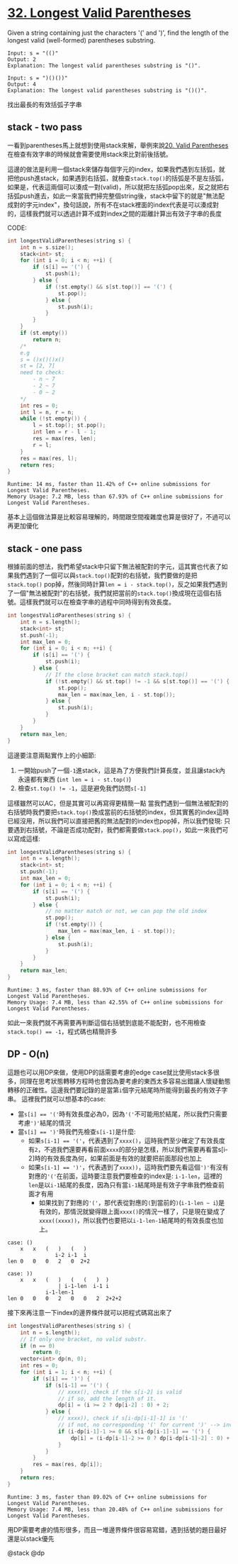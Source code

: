 # [32. Longest Valid Parentheses](https://leetcode.com/problems/longest-valid-parentheses/)

Given a string containing just the characters '(' and ')', find the length of the longest valid (well-formed) parentheses substring.

```
Input: s = "(()"
Output: 2
Explanation: The longest valid parentheses substring is "()".

Input: s = ")()())"
Output: 4
Explanation: The longest valid parentheses substring is "()()".
```
找出最長的有效括弧子字串

## stack - two pass
一看到parentheses馬上就想到使用stack來解，舉例來說[20. Valid Parentheses](https://leetcode.com/problems/valid-parentheses/)在檢查有效字串的時候就會需要使用stack來比對前後括號。

這邊的做法是利用一個stack來儲存每個字元的index，如果我們遇到左括弧，就把他push進stack，如果遇到右括弧，就檢查`stack.top()`的括弧是不是左括弧，如果是，代表這兩個可以湊成一對(valid)，所以就把左括弧pop出來，反之就把右括弧push進去，如此一來當我們掃完整個string後，stack中留下的就是"無法配成對的字元index"，換句話說，所有不在stack裡面的index代表是可以湊成對的，這樣我們就可以透過計算不成對index之間的距離計算出有效子字串的長度

CODE:
```cpp
int longestValidParentheses(string s) {
    int n = s.size();
    stack<int> st;
    for (int i = 0; i < n; ++i) {
        if (s[i] == '(') {
            st.push(i);
        } else {
            if (!st.empty() && s[st.top()] == '(') {
                st.pop();
            } else {
                st.push(i);
            }
        }
    }
    if (st.empty())
        return n;
    /*
    e.g
    s = ()x()()x()
    st = [2, 7]
    need to check:
        - n ~ 7
        - 2 ~ 7
        - 0 ~ 2
    */
    int res = 0;
    int l = n, r = n;
    while (!st.empty()) {
        l = st.top(); st.pop();
        int len = r - l - 1;
        res = max(res, len);
        r = l;
    }
    res = max(res, l);
    return res;
}
```

```
Runtime: 14 ms, faster than 11.42% of C++ online submissions for Longest Valid Parentheses.
Memory Usage: 7.2 MB, less than 67.93% of C++ online submissions for Longest Valid Parentheses.
```
基本上這個做法算是比較容易理解的，時間跟空間複雜度也算是很好了，不過可以再更加優化

## stack - one pass
根據前面的想法，我們希望stack中只留下無法被配對的字元，這其實也代表了如果我們遇到了一個可以與`stack.top()`配對的右括號，我們要做的是把`stack.top()` pop掉，然後同時計算`len = i - stack.top()`，反之如果我們遇到了一個"無法被配對"的右括號，我們就把當前的`stack.top()`換成現在這個右括號。這樣我們就可以在檢查字串的過程中同時得到有效長度。

```cpp
int longestValidParentheses(string s) {
    int n = s.length();
    stack<int> st;
    st.push(-1);
    int max_len = 0;
    for (int i = 0; i < n; ++i) {
        if (s[i] == '(') {
            st.push(i);
        } else {
            // If the close bracket can match stack.top()
            if (!st.empty() && st.top() != -1 && s[st.top()] == '(') {
                st.pop();
                max_len = max(max_len, i - st.top());
            } else {
                st.push(i);
            }
        }
    }
    return max_len;
}
```

這邊要注意兩點實作上的小細節:
1. 一開始push了一個`-1`進stack，這是為了方便我們計算長度，並且讓stack內永遠都有東西 (`int len = i - st.top()`)
2. 檢查`st.top() != -1`，這是避免我們訪問`s[-1]`

這樣雖然可以AC，但是其實可以再寫得更精簡一點
當我們遇到一個無法被配對的右括號時我們要把`stack.top()`換成當前的右括號的index，但其實舊的index這時已經沒用，所以我們可以直接把舊的無法配對的index也pop掉，所以我們發現: 只要遇到右括號，不論是否成功配對，我們都需要做`stack.pop()`，如此一來我們可以寫成這樣:

```cpp
int longestValidParentheses(string s) {
    int n = s.length();
    stack<int> st;
    st.push(-1);
    int max_len = 0;
    for (int i = 0; i < n; ++i) {
        if (s[i] == '(') {
            st.push(i);
        } else {
            // no matter match or not, we can pop the old index
            st.pop();
            if (!st.empty()) {
                max_len = max(max_len, i - st.top());
            } else {
                st.push(i);
            }
        }
    }
    return max_len;
}
```

```
Runtime: 3 ms, faster than 88.93% of C++ online submissions for Longest Valid Parentheses.
Memory Usage: 7.4 MB, less than 42.55% of C++ online submissions for Longest Valid Parentheses.
```

如此一來我們就不再需要再判斷這個右括號到底能不能配對，也不用檢查`stack.top() == -1`，程式碼也精簡許多

## DP - O(n)
這題也可以用DP來做，使用DP的話需要考慮的edge case就比使用stack多很多，同理在思考狀態轉移方程時也會因為要考慮的東西太多容易出錯讓人懷疑動態轉移的正確性。這邊我們要記錄的是當第`i`個字元結尾時所能得到最長的有效子字串。
這裡我們就可以想基本的case:
- 當`s[i] == '('`時有效長度必為0，因為`'('`不可能用於結尾，所以我們只需要考慮`')'`結尾的情況
- 當`s[i] == ')'`時我們先檢查`s[i-1]`是什麼:
    - 如果`s[i-1] == '('`，代表遇到了`xxxx()`，這時我們至少確定了有效長度有`2`，不過我們還要再看前面`xxxx`的部分是怎樣，所以我們需要再看當s[i-2]時的有效長度為何，如果前面是有效的就要把前面那段也加上
    - 如果`s[i-1] == ')'`，代表遇到了`xxxx))`，這時我們要先看這個`')'`有沒有對應的`'('`在前面，這時要注意我們要檢查的index是: `i-1-len`，這裡的`len`是以`i-1`結尾的長度，因為只有當`i-1`結尾時是有效子字串我們檢查前面才有用
        - 如果找到了對應的`'('`，那代表從對應的`(`到當前的`)`(`i-1-len ~ i`)是有效的，那情況就變得跟上面`xxxx()`的情況一樣了，只是現在變成了`xxxx((xxxx))`，所以我們也要把以`i-1-len-1`結尾時的有效長度也加上。
```
case: ()
    x   x   (   )   (   )
               i-2 i-1  i
len 0   0   0   2   0  2+2

case: ))
    x   x   (   )   (   (   )  )
                | i-1-len  i-1 i
            i-1-len-1
len 0   0   0   2   0   0   2  2+2+2
```

接下來再注意一下index的邊界條件就可以把程式碼寫出來了

```cpp
int longestValidParentheses(string s) {
    int n = s.length();
    // If only one bracket, no valid substr.
    if (n == 0)
        return 0;
    vector<int> dp(n, 0);
    int res = 0;
    for (int i = 1; i < n; ++i) {
        if (s[i] == ')') {
            if (s[i-1] == '(') {
                // xxxx(), check if the s[i-2] is valid
                // if so, add the length of it.
                dp[i] = (i >= 2 ? dp[i-2] : 0) + 2;
            } else {
                // xxxx)), check if s[i-dp[i-1]-1] is '('
                // if not, no corresponding '(' for current ')' --> invalid
                if (i-dp[i-1]-1 >= 0 && s[i-dp[i-1]-1] == '(') {
                    dp[i] = (i-dp[i-1]-2 >= 0 ? dp[i-dp[i-1]-2] : 0) + dp[i-1] + 2;
                }
            }
        }
        res = max(res, dp[i]);
    }
    return res;
}
```

```
Runtime: 3 ms, faster than 89.02% of C++ online submissions for Longest Valid Parentheses.
Memory Usage: 7.4 MB, less than 20.48% of C++ online submissions for Longest Valid Parentheses.
```
用DP需要考慮的情形很多，而且一堆邊界條件很容易寫錯，遇到括號的題目最好還是以stack優先

@stack @dp
